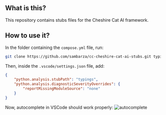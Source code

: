 ## What is this?
This repository contains stubs files for the Cheshire Cat AI framework.

## How to use it?
In the folder containing the `compose.yml` file, run:
```bash
git clone https://github.com/sambarza/cc-cheshire-cat-ai-stubs.git typings
``` 

Then, inside the `.vscode/settings.json` file, add:
``` json
{
    "python.analysis.stubPath": "typings",
    "python.analysis.diagnosticSeverityOverrides": {
        "reportMissingModuleSource": "none"
    }
}
```

Now, autocomplete in VSCode should work properly:
![autocomplete](https://github.com/user-attachments/assets/90d70f2b-9a99-416b-9d94-408fe81cb112)
